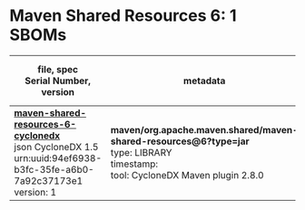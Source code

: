 Maven Shared Resources 6: 1 SBOMs
=======

| file, spec<br>Serial Number, version| metadata | components<br>by type<br>- libs purl types |
| ----------------------------------- | -------- | ------------------------------------------ |
| **[maven-shared-resources-6-cyclonedx](maven/org.apache.maven.shared/maven-shared-resources/6/maven-shared-resources-6-cyclonedx.json)**<br>json CycloneDX 1.5<br>urn:uuid:94ef6938-b3fc-35fe-a6b0-7a92c37173e1<br>version: 1 | **maven/org.apache.maven.shared/maven-shared-resources@6?type=jar**<br>type: LIBRARY<br>timestamp: <br>tool: CycloneDX Maven plugin 2.8.0 | 0 |
